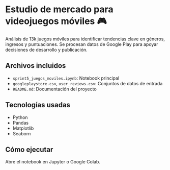 # Estudio de mercado para videojuegos móviles 🎮

Análisis de 13k juegos móviles para identificar tendencias clave en géneros, ingresos y puntuaciones. Se procesan datos de Google Play para apoyar decisiones de desarrollo y publicación.

## Archivos incluidos
- `sprint5_juegos_moviles.ipynb`: Notebook principal
- `googleplaystore.csv`, `user_reviews.csv`: Conjuntos de datos de entrada
- `README.md`: Documentación del proyecto

## Tecnologías usadas
- Python
- Pandas
- Matplotlib
- Seaborn

## Cómo ejecutar
Abre el notebook en Jupyter o Google Colab.
